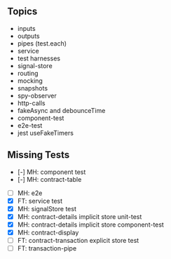 ## Topics

- inputs
- outputs
- pipes (test.each)
- service
- test harnesses
- signal-store
- routing
- mocking
- snapshots
- spy-observer
- http-calls
- fakeAsync and debounceTime
- component-test
- e2e-test
- jest useFakeTimers

## Missing Tests

- [-] MH: component test
- [-] MH: contract-table
- [ ] MH: e2e
- [x] FT: service test
- [x] MH: signalStore test
- [x] MH: contract-details implicit store unit-test
- [x] MH: contract-details implicit store component-test
- [x] MH: contract-display
- [ ] FT: contract-transaction explicit store test
- [ ] FT: transaction-pipe
